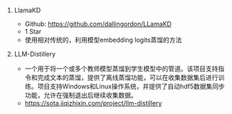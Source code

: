 1. LlamaKD
   - Github: https://github.com/dallingordon/LLamaKD
   - 1 Star
   - 使用相对传统的，利用模型embedding logits蒸馏的方法
   
2. LLM-Distillery
   - 一个用于将一个或多个教师模型蒸馏到学生模型中的管道。该项目支持指令和完成文本的蒸馏，提供了离线蒸馏功能，可以在收集数据集后进行训练。项目支持Windows和Linux操作系统，并提供了自动hdf5数据集同步功能，允许在强制退出后继续收集数据。
   - https://sota.jiqizhixin.com/project/llm-distillery

